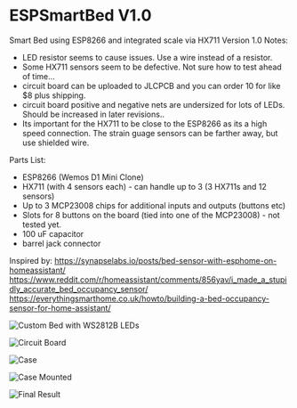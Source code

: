 # ESPSmartBed V1.0
Smart Bed using ESP8266 and integrated scale via HX711
Version 1.0 Notes:
- LED resistor seems to cause issues.  Use a wire instead of a resistor.
- Some HX711 sensors seem to be defective.  Not sure how to test ahead of time...
- circuit board can be uploaded to JLCPCB and you can order 10 for like $8 plus shipping.
- circuit board positive and negative nets are undersized for lots of LEDs.  Should be increased in later revisions..
- Its important for the HX711 to be close to the ESP8266 as its a high speed connection.  The strain guage sensors can be farther away, but use shielded wire.

Parts List:
- ESP8266 (Wemos D1 Mini Clone)
- HX711 (with 4 sensors each) - can handle up to 3 (3 HX711s and 12 sensors)
- Up to 3 MCP23008 chips for additional inputs and outputs (buttons etc)
- Slots for 8 buttons on the board (tied into one of the MCP23008) - not tested yet.
- 100 uF capacitor
- barrel jack connector



Inspired by:
https://synapselabs.io/posts/bed-sensor-with-esphome-on-homeassistant/
https://www.reddit.com/r/homeassistant/comments/856yav/i_made_a_stupidly_accurate_bed_occupancy_sensor/
https://everythingsmarthome.co.uk/howto/building-a-bed-occupancy-sensor-for-home-assistant/

![Custom Bed with WS2812B LEDs](/Photos/20210827_151237.jpg)

![Circuit Board](/Photos/20210920_184517.jpg)

![Case](/Photos/20211001_162814.jpg)

![Case Mounted](/Photos/20211001_165858.jpg)

![Final Result](/Photos/20210828_215434.jpg)




